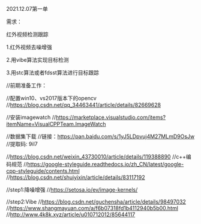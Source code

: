 2021.12.07第一单

需求：

红外视频检测跟踪

1.红外视频去噪增强

2.用vibe算法实现目标检测

3.用stc算法或者fdsst算法进行目标跟踪

//前期准备工作：

//配置win10、vs2017版本下的opencv
//https://blog.csdn.net/qq_34463441/article/details/82669628

//安装imagewatch
//https://marketplace.visualstudio.com/items?itemName=VisualCPPTeam.ImageWatch

//数据集下载
//链接：https://pan.baidu.com/s/1yJ5LDpvuj4M27MLmD9OsJw
//提取码: 9il7

//https://blog.csdn.net/weixin_43730010/article/details/119388890
//c++编码规范
//https://google-styleguide.readthedocs.io/zh_CN/latest/google-cpp-styleguide/contents.html
//https://blog.csdn.net/shuiyixin/article/details/83117192	
		
//step1:降噪增强
//https://setosa.io/ev/image-kernels/

//step2:Vibe
//https://blog.csdn.net/guchensha/article/details/98497032
//https://www.shangmayuan.com/a/f6b07318fd1b4112940b5b00.html
//http://www.4k8k.xyz/article/u010712012/85644117
